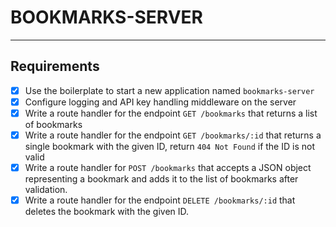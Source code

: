 # BOOKMARKS-SERVER
--- 
## Requirements
- [x] Use the boilerplate to start a new application named `bookmarks-server`
- [x] Configure logging and API key handling middleware on the server
- [x] Write a route handler for the endpoint `GET /bookmarks` that returns a list of bookmarks
- [x] Write a route handler for the endpoint `GET /bookmarks/:id` that returns a single bookmark with the given ID, return `404 Not Found` if the ID is not valid
- [x] Write a route handler for `POST /bookmarks` that accepts a JSON object representing a bookmark and adds it to the list of bookmarks after validation. 
- [x] Write a route handler for the endpoint `DELETE /bookmarks/:id` that deletes the bookmark with the given ID.